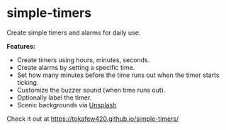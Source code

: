 # simple-timers

Create simple timers and alarms for daily use.

**Features:**
- Create timers using hours, minutes, seconds.
- Create alarms by setting a specific time.
- Set how many minutes before the time runs out when the timer starts ticking.
- Customize the buzzer sound (when time runs out).
- Optionally label the timer.
- Scenic backgrounds via [Unsplash](https://unsplash.com/)

Check it out at https://tokafew420.github.io/simple-timers/

